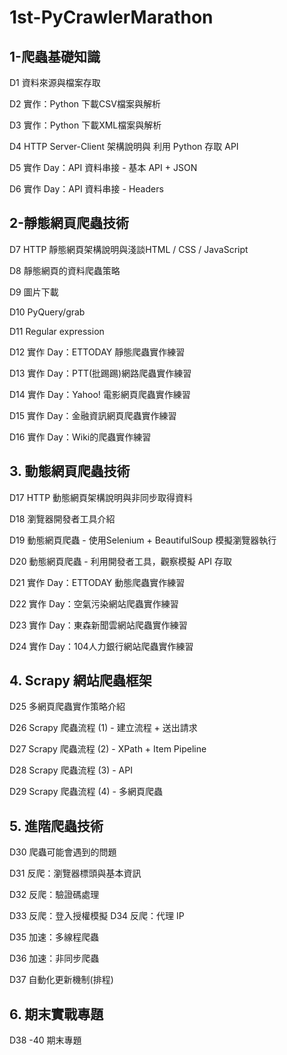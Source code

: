 # 1st-PyCrawlerMarathon

## 1-爬蟲基礎知識

D1  資料來源與檔案存取

D2  實作：Python 下載CSV檔案與解析

D3  實作：Python 下載XML檔案與解析

D4  HTTP Server-Client 架構說明與 利用 Python 存取 API

D5  實作 Day：API 資料串接 - 基本 API + JSON

D6  實作 Day：API 資料串接 - Headers

## 2-靜態網頁爬蟲技術

D7  HTTP 靜態網頁架構說明與淺談HTML / CSS / JavaScript

D8  靜態網頁的資料爬蟲策略

D9  圖片下載

D10 PyQuery/grab

D11 Regular expression

D12 實作 Day：ETTODAY 靜態爬蟲實作練習

D13 實作 Day：PTT(批踢踢)網路爬蟲實作練習

D14 實作 Day：Yahoo! 電影網頁爬蟲實作練習

D15 實作 Day：金融資訊網頁爬蟲實作練習

D16 實作 Day：Wiki的爬蟲實作練習

## 3. 動態網頁爬蟲技術

D17 HTTP 動態網頁架構說明與非同步取得資料

D18 瀏覽器開發者工具介紹

D19 動態網頁爬蟲 - 使用Selenium + BeautifulSoup 模擬瀏覽器執行

D20 動態網頁爬蟲 - 利用開發者工具，觀察模擬 API 存取

D21 實作 Day：ETTODAY 動態爬蟲實作練習

D22 實作 Day：空氣污染網站爬蟲實作練習

D23 實作 Day：東森新聞雲網站爬蟲實作練習

D24 實作 Day：104人力銀行網站爬蟲實作練習

## 4. Scrapy 網站爬蟲框架

D25 多網頁爬蟲實作策略介紹

D26 Scrapy 爬蟲流程 (1) - 建立流程 + 送出請求

D27 Scrapy 爬蟲流程 (2) - XPath + Item Pipeline

D28 Scrapy 爬蟲流程 (3) - API

D29 Scrapy 爬蟲流程 (4) - 多網頁爬蟲

## 5. 進階爬蟲技術
D30 爬蟲可能會遇到的問題

D31 反爬：瀏覽器標頭與基本資訊

D32 反爬：驗證碼處理

D33 反爬：登入授權模擬
D34 反爬：代理 IP

D35 加速：多線程爬蟲

D36 加速：非同步爬蟲

D37 自動化更新機制(排程)

## 6. 期末實戰專題

D38 -40 期末專題


